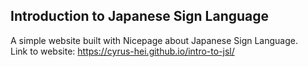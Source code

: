 ## Introduction to Japanese Sign Language
A simple website built with Nicepage about Japanese Sign Language. <br>
Link to website: https://cyrus-hei.github.io/intro-to-jsl/
